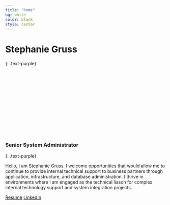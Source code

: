 ```yaml
---
title: "home"
bg: white
color: black
style: center
---
```


# Stephanie Gruss
{: .text-purple}

<style type="text/css">
  .img-circular{
 width: 200px;
 height: 200px;
  margin: auto;
 background-image: url('img/me.jpg');
 background-size: cover;
 display: block;
 border-radius: 100px;
 -webkit-border-radius: 100px;
 -moz-border-radius: 100px;
}
             </style>
<div class="img-circular"></div>

### Senior System Administrator
{: .text-purple}


Hello, I am Stephanie Gruss.  I welcome opportunities that would allow me to continue to provide internal technical support to business partners through application, infrastructure, and database administration. I thrive in environments where I am engaged as the technical liason for complex internal technology support and system integration projects.

<a href="files/resume.pdf" class="btn btn-default btn-lg" target="_blank"><i class="far fa-file-pdf"></i> <span class="network-name">Resume</span></a>
<a href="https://www.linkedin.com/in/stephaniegruss/" class="btn btn-default btn-lg" target="_blank"><i class="fab fa-linkedin"></i> <span class="network-name">LinkedIn</span></a>
